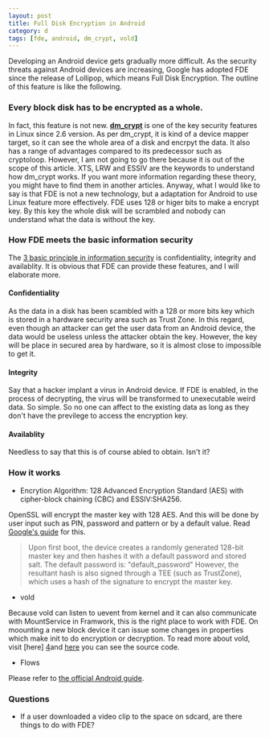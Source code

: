 ```yaml
---
layout: post
title: Full Disk Encryption in Android
category: d
tags: [fde, android, dm_crypt, vold]
---
```


Developing an Android device gets gradually more difficult. As the security threats against Android devices are increasing, Google has adopted FDE since the release of Lollipop, which means Full Disk Encryption. The outline of this feature is like the following.

### Every block disk has to be encrypted as a whole.
In fact, this feature is not new. **[dm_crypt][1]** is one of the key security features in Linux since 2.6 version. As per dm_crypt, it is kind of a device mapper target, so it can see the whole area of a disk and encrpyt the data. It also has a range of advantages compared to its predecessor such as cryptoloop. However, I am not going to go there because it is out of the scope of this article. XTS, LRW and ESSIV are the keywords to understand how dm_crypt works. If you want more information regarding these theory, you might have to find them in another articles. Anyway, what I would like to say is that FDE is not a new technology, but a adaptation for Android to use Linux feature more effectively. FDE uses 128 or higer bits to make a encrypt key. By this key the whole disk will be scrambled and nobody can understand what the data is without the key.

### How FDE meets the basic information security
The [3 basic principle in information security][2] is confidentiality, integrity and availablity. It is obvious that FDE can provide these features, and I will elaborate more.

#### Confidentiality
As the data in a disk has been scambled with a 128 or more bits key which is stored in a hardware security area such as Trust Zone. In this regard, even though an attacker can get the user data from an Android device, the data would be useless unless the attacker obtain the key. However, the key will be place in secured area by hardware, so it is almost close to impossible to get it.

#### Integrity
Say that a hacker implant a virus in Android device. If FDE is enabled, in the process of decrypting, the virus will be transformed to unexecutable weird data. So simple. So no one can affect to the existing data as long as they don't have the previlege to access the encryption key.

#### Availablity
Needless to say that this is of course abled to obtain. Isn't it?

### How it works

 * Encrytion Algorithm: 128 Advanced Encryption Standard (AES) with cipher-block chaining (CBC) and ESSIV:SHA256.

OpenSSL will encrypt the master key with 128 AES. And this will be done by user input such as PIN, password and pattern or by a default value. Read [Google's guide][3] for this.

 > Upon first boot, the device creates a randomly generated 128-bit master key and then hashes it with a default password and stored salt. The default password is: "default_password" However, the resultant hash is also signed through a TEE (such as TrustZone), which uses a hash of the signature to encrypt the master key.


 * vold

Because vold can listen to uevent from kernel and it can also communicate with MountService in Framwork, this is the right place to work with FDE. On moounting a new block device it can issue some changes in properties which make init to do encryption or decryption. To read more about vold, visit [here] [4]and [here][5] you can see the source code.

 * Flows

Please refer to [the official Android guide][6].


### Questions

* If a user downloaded a video clip to the space on sdcard, are there things to do with FDE?

[1]: https://en.wikipedia.org/wiki/Dm-crypt
[2]: https://en.wikipedia.org/wiki/Information_security#Key_concepts
[3]: https://source.android.com/devices/tech/security/encryption/#how_android_encryption_works
[4]: http://www.slideshare.net/wiliwe/android-storage-vold
[5]: https://android.googlesource.com/platform/system/vold/
[6]: https://source.android.com/devices/tech/security/encryption/#flows